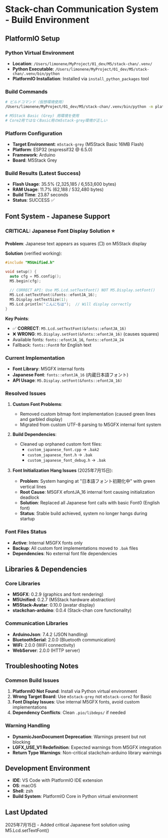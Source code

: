 # Stack-chan Communication System - Build Environment

## PlatformIO Setup

### Python Virtual Environment

- **Location**: `/Users/limonene/MyProject/01_dev/M5/stack-chan/.venv/`
- **Python Executable**: `/Users/limonene/MyProject/01_dev/M5/stack-chan/.venv/bin/python`
- **PlatformIO Installation**: Installed via `install_python_packages` tool

### Build Commands

```bash
# ビルドコマンド（仮想環境使用）
/Users/limonene/MyProject/01_dev/M5/stack-chan/.venv/bin/python -m platformio run -e m5stack-grey

# M5Stack Basic (Grey) 用環境を使用
# Core2用ではなくBasic用のm5stack-grey環境が正しい
```

### Platform Configuration

- **Target Environment**: `m5stack-grey` (M5Stack Basic 16MB Flash)
- **Platform**: ESP32 (espressif32 @ 6.5.0)
- **Framework**: Arduino
- **Board**: M5Stack Grey

### Build Results (Latest Success)

- **Flash Usage**: 35.5% (2,325,185 / 6,553,600 bytes)
- **RAM Usage**: 11.7% (62,188 / 532,480 bytes)
- **Build Time**: 23.87 seconds
- **Status**: SUCCESS ✅

## Font System - Japanese Support

### **CRITICAL: Japanese Font Display Solution** ⭐

**Problem**: Japanese text appears as squares (□) on M5Stack display

**Solution** (verified working):

```cpp
#include "M5Unified.h"

void setup() {
  auto cfg = M5.config();
  M5.begin(cfg);
  
  // CORRECT API: Use M5.Lcd.setTextFont() NOT M5.Display.setFont()
  M5.Lcd.setTextFont(&fonts::efontJA_16);
  M5.Display.setTextSize(1);
  M5.Lcd.println("こんにちは");  // Will display correctly
}
```

**Key Points**:

- ✅ **CORRECT**: `M5.Lcd.setTextFont(&fonts::efontJA_16)`
- ❌ **WRONG**: `M5.Display.setFont(&fonts::efontJA_16)` (causes squares)
- Available fonts: `fonts::efontJA_16`, `fonts::efontJA_24`
- Fallback: `fonts::Font0` for English text

### Current Implementation

- **Font Library**: M5GFX internal fonts
- **Japanese Font**: `fonts::efontJA_16` (内蔵日本語フォント)
- **API Usage**: `M5.Display.setFont(&fonts::efontJA_16)`

### Resolved Issues

1. **Custom Font Problems**:
   - Removed custom bitmap font implementation (caused green lines and garbled display)
   - Migrated from custom UTF-8 parsing to M5GFX internal font system

2. **Build Dependencies**:
   - Cleaned up orphaned custom font files:
     - `custom_japanese_font.cpp` → `.bak2`
     - `custom_japanese_font.h` → `.bak`
     - `custom_japanese_font_debug.h` → `.bak`

3. **Font Initialization Hang Issues** (2025年7月15日):
   - **Problem**: System hanging at "日本語フォント初期化中" with green vertical lines
   - **Root Cause**: M5GFX efontJA_16 internal font causing initialization deadlock
   - **Solution**: Replaced all Japanese font calls with basic Font0 (English font)
   - **Status**: Stable build achieved, system no longer hangs during startup

### Font Files Status

- **Active**: Internal M5GFX fonts only
- **Backup**: All custom font implementations moved to `.bak` files
- **Dependencies**: No external font file dependencies

## Libraries & Dependencies

### Core Libraries

- **M5GFX**: 0.2.9 (graphics and font rendering)
- **M5Unified**: 0.2.7 (M5Stack hardware abstraction)
- **M5Stack-Avatar**: 0.10.0 (avatar display)
- **stackchan-arduino**: 0.0.4 (Stack-chan core functionality)

### Communication Libraries

- **ArduinoJson**: 7.4.2 (JSON handling)
- **BluetoothSerial**: 2.0.0 (Bluetooth communication)
- **WiFi**: 2.0.0 (WiFi connectivity)
- **WebServer**: 2.0.0 (HTTP server)

## Troubleshooting Notes

### Common Build Issues

1. **PlatformIO Not Found**: Install via Python virtual environment
2. **Wrong Target Board**: Use `m5stack-grey` not `m5stack-core2` for Basic
3. **Font Display Issues**: Use internal M5GFX fonts, avoid custom implementations
4. **Dependency Conflicts**: Clean `.pio/libdeps/` if needed

### Warning Handling

- **DynamicJsonDocument Deprecation**: Warnings present but not blocking
- **LGFX_USE_V1 Redefinition**: Expected warnings from M5GFX integration
- **Return Type Warnings**: Non-critical stackchan-arduino library warnings

## Development Environment

- **IDE**: VS Code with PlatformIO IDE extension
- **OS**: macOS
- **Shell**: zsh
- **Build System**: PlatformIO Core in Python virtual environment

## Last Updated

2025年7月15日 - Added critical Japanese font solution using M5.Lcd.setTextFont()